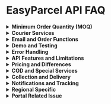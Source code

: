 # EasyParcel API FAQ

<details>
<summary><strong>Minimum Order Quantity (MOQ)</strong></summary>

### Q: What is MOQ (Minimum Order Quantity) pick up by courier services?

`require_min_order` is set as 0 because the parcel could be accumulated, as long as the parcel is more than 3, the relative courier service will go and pick up the parcels.

If you wishes to filter up the courier services that is having MOQ, you may to filter by searching the key words of "Pick Up with min" as some of the MOQ of courier services are different. Hence, the suggestion is only filter with the key words of "Pick Up with min".

</details>

<details>
<summary><strong>Courier Services</strong></summary>

### Q: How can I fix the certain couriers?

**May refer to all of the courier from list below:**

Individual API documentation > Rate Checking > "service_id" result.

**Reference link:** https://developers.easyparcel.com/#nav_Individual_EPRateCheckingBulk

The sorting or filtering the list to user's platform is allowable. However, EasyParcel is not providing the technique currently.

If to call for courier partners' estimated delivery days, may refer to the result from:
Individual API documentation > Rate Checking > "delivery" result

### Q: May I get the list of couriers supported by easyparcel?

**Current courier list with id (22th Aug 2025):**

- EP-CR0AX - Aramex International Logistics Pte Ltd
- EP-CR0AS - SF Express (Singapore) Pte Ltd.
- EP-CR0AK - United Parcel Service Singapore Pte Ltd
- EP-CR0AC - XDel Singapore Pte Ltd
- EP-CR0A3 - Airpak Express Pte Ltd
- EP-CR0AO - Park N Parcel Pte Ltd
- EP-CR0AV - Ninja Logistics Pte.Ltd
- EP-CR0A8 - Janio Technologies Pte Ltd
- EP-CR0DA - J&T Express Singapore Pte Ltd
- EP-CR0DD - Singapore Post Limited
- EP-CR0DF - TracX Logis Pte. Ltd
- EP-CR0DG - Pickupp Pte Ltd
- EP-CR0DY - TNT Express Worldwide (S) Pte Ltd
- EP-CR0DB - Federal Express (Singapore) Pte. Ltd
- EP-CR0DJ - Teleport Everywhere Pte Ltd
- EP-CR0DZ - MXHL Pte Ltd
- EP-CR0D2 - City-Link Express & Logistics (S) Pte Ltd
- EP-CR0IF - SPX Express Private Limited


### Q: Why FedEx and UPS will not return on External API?

 UPS and Fedex will be not available in all integration system including Woocommerce plugin, shopify app, easystore and API. While For Shopify and woocommerce import is still available.
  Our engineering team are not planning to implement both courier in our integration system anytime soon, as due to some technical issue, the implementation will cause our api to have slow respond time.

</details>

<details>
<summary><strong>Email and Order Functions</strong></summary>

### Q: Able to advise on this, as customer asks if he can input the receiver's email for API Call for the function EPSubmitOrderBulk?

- The EPSubmitOrderBulk function does not include the email sending feature and the email only sends to the sender after done the EPPayOrderBulk function.
- If the sender wants to send email to the receiver after done EPPayOrderBulk function, the sender can go to EasyParcel -> Marketing tools -> Custom Branding -> Tracking Email to setup the email content.
- Once EPPayOrderBulk is done, we will send the email to the receiver according to email that setup by the sender.

</details>

<details>
<summary><strong>Demo and Testing</strong></summary>

### Q: Demo International testing

Copy user_payment_method detail from live to demo (make sure the user_account_id and user_id have changed to the demo data id).


### Q: Demo environment respond time

This was due to our server spec being low, that's why it will take longer respond time.

</details>

<details>
<summary><strong>Error Handling</strong></summary>

### Q: Submit order API get error: Invalid Zipcode...

- Check if postcode is valid
- Postcode should not have dash

### Q: Why does EPOrderStatusBulk API call still return 'Order does not exist' after the order is successfully submitted in DEMO environment?

This issue should only happen in DEMO environment because the order submitted is not inserted into the database.

**Note:** Even in LIVE environment, if the order status checking API is called right after the order is submitted, you may also get the 'Order does not exist' message due to the delay. In this case, you may try again to get the order status later, maybe after 5 minutes.

### Q: If the AWB is null in response to pay order API call

**In live environment:** Suggest the customer to call the pay order API again on the same order_number. This usually happens due to our API failing to retrieve the AWB during the payment. Calling pay order API on the same order won't charge twice.

**If issue persists and courier is FedEx or UPS:** Check the logEvent for error message code such as:
- STREETLINES.TOO.LONG
- RECIPIENT.STATEORPROVINCECODE.INVALID

Then ask others to help change the order details.

**In demo environment:** Ask Sven. For demo environment please ask customer select Pos Laju as testing courier, ninja van get AWB feature are no longer available.

### Q: If check API rate checking and some courier didn't show

It may be due to our side API handling doesn't match courier side that's why it won't come out.

### Q: If API shows invalid on Postman

**Reason 1:** This might be due to us updating our service id at that time.

**Reason 2:** It might be due to customer using live environment to submit order and use demo environment for rate checking. Our demo and live environment are different that's why when user calls it will show invalid.

### Q: Rate checking on Postman if takes long time

It may be due to our server experiencing high load at that time that's why it will slow down the response time.

</details>

<details>
<summary><strong>API Features and Limitations</strong></summary>

### Q: Can I filter the courier companies to be returned from the API response by passing parameter "exclude_fields"?

No. Currently, our API does not provide the feature of filtering courier company to be returned.

### Q: How many items can a customer fulfill in 1 single bulk request?

Up to 300 per bulk request.

### Q: Is it possible to use two types of API together (Individual and marketplace)?

It is possible to use two types of API key together, according to customer situation.

</details>

<details>
<summary><strong>Pricing and Differences</strong></summary>

### Q: Why is there a difference in price between portal and API?

**Case when they don't mention 0.20 difference:**
The price customer gets during quoting is not the final price yet. They may proceed with booking and checkout, then they will be able to see the shipment tax and add-on service charges if applied. The prices between EasyParcel portal and API are the same.

**Explanation for the 0.20 difference:**
The 0.20 difference is only present during rate checking as a quote. It is added to prevent undercharging for merchants if they use add-on services. The 0.20 is not charged during payment through API and is the same as EasyParcel portal. To exclude the 0.20, you may take (shipment_price + shipment_tax) or (price - addon_price).

**Full explanation:**
May explain to customer it is due to not all our partners being fully integrated with our system, which updates from time to time. Therefore, we provide standard higher prices, including add-on charges, during quotations to our partners to avoid undercharges. Thus, there will be a 0.20 price difference as a result, the quotations may be higher than the actual payment prices.

### Q: Customer cannot get rates with specific weight, but other API keys can get using the same post body

Need to clear our server rates cache.

</details>

<details>
<summary><strong>COD and Special Services</strong></summary>

### Q: Cannot get COD - "cod_service_available": "false"

Their width, length and height are too small, like 0.1cm x 0.1cm x 0.1cm. Ask them to put at least 1 x 1 x 1 and make sure they know what weight dispute is.

</details>

<details>
<summary><strong>Collection and Delivery</strong></summary>

### Q: Hong Kong postcode is not required in API call

*[No additional details provided]*

### Q: Order submitted to EasyParcel will be expired if the coll_date is passed by the order not paid yet

*[No additional details provided]*

### Q: The maximum collect_date can be specified in External API is only 14 days from the date calling the API

This is maximum. Some couriers only support the coll_date to be specified 7 days from the day calling the API.

### Q: API Response msg: "Kindly change the chosen pickup date or choose another courier service"

The coll_date they input is invalid (for example, 2 days before the current day). External API will reorder year-month-day then pass to legacy internal API but will not choose a valid date (job for internal API) and problem should be bug in internal API.

**Sample response:**
After checking, we noticed you passed the coll_date is 2025-01-06. While we are able to auto assign coll_date to the next day if it is not valid, we recommend submitting the current date, or if you wish to schedule the order later kindly pass a future date.

</details>

<details>
<summary><strong>Notifications and Tracking</strong></summary>

### Q: Email, SMS, WhatsApp tracking. When will the buyer start to get the notification?

When the courier confirms that the parcel is with them, it will start to notify the customer through webhook until the parcel is received by the buyer.

</details>

<details>
<summary><strong>Regional Specific</strong></summary>

### Q: SG merchant fulfill using dropoff courier service, portal shows it as pickup

External API does not provide dropoff points for all SG courier services in rate checking, so customer have no choice but to submit without dropoff points. Dropoff orders submitted without dropoff point will become pickup orders.

However portal provides option to pick dropoff point so you may ask them to fulfill there. The integration team does not have any plans to fix the issue for legacy external API.

### Q: Does Singapore have shipping tax?

Please note that Singapore does not impose shipping tax, even for international shipments. However, Malaysia does apply shipping tax, commonly referred to as SST (Sales and Services Tax).

</details>

<details>
<summary><strong>Portal Related Issue</strong></summary>

### Q: Why the failed order submitted from API will auto add to cart on portal?

It's not an auto add to your cart, but the portal will alert you that you have unpaid order and will move your unpaid order back to your cart.

If you ignore the alert (where you didn't click the button "Bring Me to My Cart", or click the alert box from the top right alert box), then the item will not be added back to your cart. This is part of our portal user experience where if the user clicks checkout, and they do not complete the payment, then the alert will be triggered 5 minutes later.

From API side, because your request submitted to our system, but the payment fails, therefore the system treats this as an unpaid order and it will notify from the portal as normal activities.

### Q: If customer asks why the courier name during submit order and rate checking courier name is slightly different for MPRateChecking and MPSubmitOrder

The full courier name during rate checking is the full courier name while, the courier name shown after submit order are the courier short name.

*May provide reference file for them to refer.*

</details>
